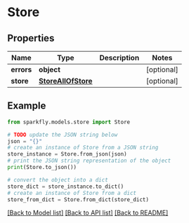 # Store


## Properties

Name | Type | Description | Notes
------------ | ------------- | ------------- | -------------
**errors** | **object** |  | [optional] 
**store** | [**StoreAllOfStore**](StoreAllOfStore.md) |  | [optional] 

## Example

```python
from sparkfly.models.store import Store

# TODO update the JSON string below
json = "{}"
# create an instance of Store from a JSON string
store_instance = Store.from_json(json)
# print the JSON string representation of the object
print(Store.to_json())

# convert the object into a dict
store_dict = store_instance.to_dict()
# create an instance of Store from a dict
store_from_dict = Store.from_dict(store_dict)
```
[[Back to Model list]](../README.md#documentation-for-models) [[Back to API list]](../README.md#documentation-for-api-endpoints) [[Back to README]](../README.md)



